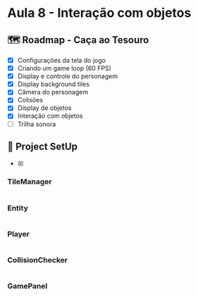# Aula 8 - Interação com objetos

## 🗺️ Roadmap - Caça ao Tesouro

   - [x] Configurações da tela do jogo
   - [x] Criando um game loop (60 FPS)
   - [x] Display e controle do personagem
   - [x] Display background tiles
   - [x] Câmera do personagem
   - [x] Colisões
   - [x] Display de objetos
   - [x] Interação com objetos
   - [ ] Trilha sonora

## 🔧 Project SetUp

   - [x] 
### TileManager
``` java

```
### Entity
```Java

```
### Player

```Java

```

### CollisionChecker

```Java

```

### GamePanel

```Java

```

